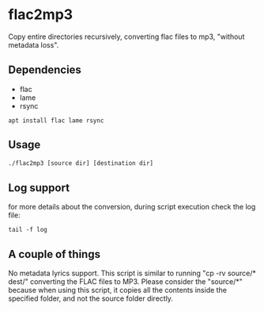 # flac2mp3
Copy entire directories recursively, converting flac files to mp3, "without metadata loss".


## Dependencies
- flac
- lame
- rsync

```
apt install flac lame rsync
```

## Usage
```bash
./flac2mp3 [source dir] [destination dir]
```

## Log support
for more details about the conversion, during script execution check the log file:
```
tail -f log
```

## A couple of things
No metadata lyrics support.
This script is similar to running "cp -rv source/* dest/" converting the FLAC files to MP3.
Please consider the "source/*" because when using this script, it copies all the contents inside the specified folder, and not the source folder directly.
